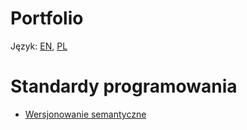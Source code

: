 Portfolio
=========

Język: [EN](README.md), [PL](README.PL.md)

Standardy programowania
=========
- [Wersjonowanie semantyczne](programming_standards/PL/SemanticVersioning.md)